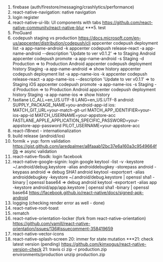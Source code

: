 1. firebase (auth/firestore/messaging/crashlytics/performance)
2. react-native-navigation: native navigation
3. login register
4. react-native-ui-lib: UI components with tabs
   https://github.com/react-native-community/react-native-blur
   \*\*\*5. test
5. ProGuard
6. codepush staging vs production
   https://docs.microsoft.com/en-us/appcenter/distribution/codepush/cli
   appcenter codepush deployment list -a app-name-android -k
   appcenter codepush release-react -a app-name-android --description 'Update to ver v0.1.2' => to Staging Android
   appcenter codepush promote -a app-name-android -s Staging -d Production => to Production Android
   appcenter codepush deployment history Staging -a app-name-android => show history
   appcenter codepush deployment list -a app-name-ios -k
   appcenter codepush release-react -a app-name-ios --description 'Update to ver v0.1.1' => to Staging iOS
   appcenter codepush promote -a app-name-ios -s Staging -d Production => to Production Android
   appcenter codepush deployment history Staging -a app-name-ios => show history
7. fastlane
   LC_ALL=en_US.UTF-8
   LANG=en_US.UTF-8
   android:
   SUPPLY_PACKAGE_NAME=you-android-app-id
   ios:
   MATCH_GIT_URL=your-match-git-url
   MATCH_APP_IDENTIFIER=your-ios-app-id
   MATCH_USERNAME=your-appstore-acc
   FASTLANE_APPLE_APPLICATION_SPECIFIC_PASSWORD=your-appstore-app-password
   PILOT_USERNAME=your-appstore-acc
8. react-i18next - internationalization
9. build release (android/ios)
10. formik + yup: form validation
    https://gist.github.com/jaredpalmer/a8faaab12bc37e6a160a3c9549664f0b => async validation
11. react-native-fbsdk: login facebook
12. react-native-google-signin: login google
    keytool -list -v -keystore ~/.android/debug.keystore -alias androiddebugkey -storepass android -keypass android => debug SHA1 android
    keytool -exportcert -alias androiddebugkey -keystore ~/.android/debug.keystore | openssl sha1 -binary | openssl base64 => debug android
    keytool -exportcert -alias app -keystore android/app/app.keystore | openssl sha1 -binary | openssl base64
    https://facebook.github.io/react-native/docs/signed-apk-android
13. logging (checking render error as well - done)
14. react-native-root-toast
15. rematch
16. react-native-orientation-locker (fork from react-native-orientation)
    https://github.com/yamill/react-native-orientation/issues/136#issuecomment-358419659
17. react-native-vector-icons
18. react-native-splash-screen
    20: immer for state mutation
    \*\*\*21: check latest version (pending)
    https://github.com/kimxogus/react-native-version-check
    21: travis ci
    zip -r production.zip environments/production
    unzip production.zip
